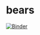 # bears

[![Binder](https://mybinder.org/badge_logo.svg)](https://mybinder.org/v2/gh/fomightez/bear-classifier/HEAD?labpath=bear_classifier.ipynb)